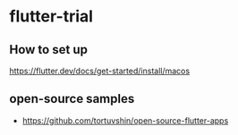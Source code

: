 # flutter-trial

## How to set up
https://flutter.dev/docs/get-started/install/macos

## open-source samples
- https://github.com/tortuvshin/open-source-flutter-apps
